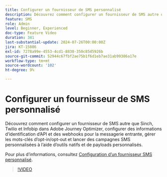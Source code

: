 ```yaml
---
title: Configurer un fournisseur de SMS personnalisé
description: Découvrez comment configurer un fournisseur de SMS autre que Sinch, Twilio et Infobip dans Adobe Journey Optimizer, configurer des informations d’identification d’API et des webhooks pour la messagerie entrante, gérer les mots-clés d’opt-in/opt-out et lancer des campagnes SMS personnalisées à l’aide d’outils natifs et de payloads personnalisés.
feature: SMS
role: Admin
level: Beginner, Experienced
doc-type: Feature Video
duration: 341
last-substantial-update: 2024-07-26T00:00:00Z
jira: KT-15886
exl-id: 7278a99e-4553-4cd1-8830-350c85d5926b
source-git-commit: 52944c67fbf2ae75b1f6d1eb7ae31ab99386a17e
workflow-type: tm+mt
source-wordcount: '102'
ht-degree: 9%

---
```


# Configurer un fournisseur de SMS personnalisé

Découvrez comment configurer un fournisseur de SMS autre que Sinch, Twilio et Infobip dans Adobe Journey Optimizer, configurer des informations d’identification d’API et des webhooks pour la messagerie entrante, gérer les mots-clés d’opt-in/opt-out et lancer des campagnes SMS personnalisées à l’aide d’outils natifs et de payloads personnalisés.

Pour plus d’informations, consultez [Configuration d’un fournisseur SMS personnalisé](https://experienceleague.adobe.com/fr/docs/journey-optimizer/using/channels/sms/configure-sms/sms-configuration-custom).

>[!VIDEO](https://video.tv.adobe.com/v/3443608/?learn=on&enablevpops&captions=fre_fr)
